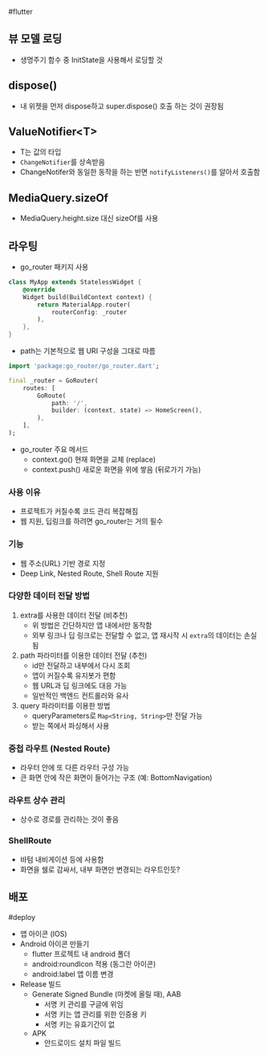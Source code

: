 #flutter 

## 뷰 모델 로딩
- 생명주기 함수 중 InitState을 사용해서 로딩할 것

## dispose()
- 내 위젯을 먼저 dispose하고 super.dispose() 호출 하는 것이 권장됨

## ValueNotifier\<T>
- T는 값의 타입
- `ChangeNotifier`를 상속받음
- ChangeNotifer와 동일한 동작을 하는 반면 `notifyListeners()`를 알아서 호출함


## MediaQuery.sizeOf
- MediaQuery.height.size 대신 sizeOf를 사용

## 라우팅
- go_router 패키지 사용

```dart
class MyApp extends StatelessWidget {
	@override
	Widget build(BuildContext context) {
		return MaterialApp.router(
			routerConfig: _router
		),
	},
}
```

- path는 기본적으로 웹 URI 구성을 그대로 따름

```dart
import 'package:go_router/go_router.dart';

final _router = GoRouter(
	routes: [
		GoRoute(
			path: '/',
			builder: (context, state) => HomeScreen(),
		),
	],
);
```


- go_router 주요 메서드
	- context.go() 현재 화면을 교체 (replace)
	- context.push() 새로운 화면을 위에 쌓음 (뒤로가기 가능)

### 사용 이유
- 프로젝트가 커질수록 코드 관리 복잡해짐
- 웹 지원, 딥링크를 하려면 go_router는 거의 필수

### 기능
- 웹 주소(URL) 기반 경로 지정
- Deep Link, Nested Route, Shell Route 지원


### 다양한 데이터 전달 방법

1. extra를 사용한 데이터 전달 (비추천)
	- 위 방법은 간단하지만 앱 내에서만 동작함
	- 외부 링크나 딥 링크로는 전달할 수 없고, 앱 재시작 시 `extra`의 데이터는 손실됨
2. path 파라미터를 이용한 데이터 전달 (추천)
	- id만 전달하고 내부에서 다시 조회
	- 앱이 커질수록 유지봇가 편함
	- 웹 URL과 딥 링크에도 대응 가능
	- 일반적인 백엔드 컨트롤러와 유사
3. query 파라미터를 이용한 방법
	- queryParameters로 `Map<String, String>`만 전달 가능
	- 받는 쪽에서 파싱해서 사용


### 중첩 라우트 (Nested Route)
- 라우터 안에 또 다른 라우터 구성 가능
- 큰 화면 안에 작은 화면이 들어가는 구조 (예: BottomNavigation)

### 라우트 상수 관리
- 상수로 경로를 관리하는 것이 좋음

### ShellRoute
- 바텀 내비게이션 등에 사용함
- 화면을 쉘로 감싸서, 내부 화면만 변경되는 라우트인듯?

## 배포
#deploy

- 앱 아이콘 (IOS)
- Android 아이콘 만들기
	- flutter 프로젝트 내 android 폴더
	- android:roundIcon 적용 (동그란 아이콘)
	- android:label 앱 이름 변경
- Release 빌드
	- Generate Signed Bundle (마켓에 올릴 때), AAB
		- 서명 키 관리를 구글에 위임
		- 서명 키는 앱 관리를 위한 인증용 키
		- 서명 키는 유효기간이 없
	- APK
		- 안드로이드 설치 파일 빌드